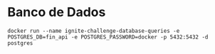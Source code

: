# Banco de Dados
`docker run --name ignite-challenge-database-queries -e POSTGRES_DB=fin_api -e POSTGRES_PASSWORD=docker -p 5432:5432 -d postgres`
